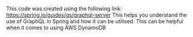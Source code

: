 This code was created using the following link: https://spring.io/guides/gs/graphql-server
This helps you understand the use of GraphQL in Spring and how it can be utilised. This can be helpful when it comes to using AWS DynamoDB
